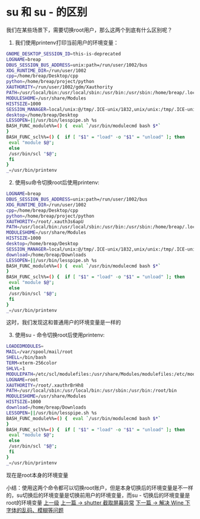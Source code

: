 # su 和 su - 的区别

我们在某些场景下，需要切换root用户，那么这两个到底有什么区别呢？

1. 我们使用printenv打印当前用户的环境变量：
```sh
GNOME_DESKTOP_SESSION_ID=this-is-deprecated
LOGNAME=breap
DBUS_SESSION_BUS_ADDRESS=unix:path=/run/user/1002/bus
XDG_RUNTIME_DIR=/run/user/1002
cpp=/home/breap/Desktop/cpp
python=/home/breap/project/python
XAUTHORITY=/run/user/1002/gdm/Xauthority
PATH=/usr/local/bin:/usr/local/sbin:/usr/bin:/usr/sbin:/home/breap/.local/bin:/home/breap/bin:/home/breap/software/luacheck/bin
MODULESHOME=/usr/share/Modules
HISTSIZE=1000
SESSION_MANAGER=local/unix:@/tmp/.ICE-unix/1832,unix/unix:/tmp/.ICE-unix/1832
desktop=/home/breap/Desktop
LESSOPEN=||/usr/bin/lesspipe.sh %s
BASH_FUNC_module%%=() {  eval `/usr/bin/modulecmd bash $*`
}
BASH_FUNC_scl%%=() {  if [ "$1" = "load" -o "$1" = "unload" ]; then
 eval "module $@";
 else
 /usr/bin/scl "$@";
 fi
}
_=/usr/bin/printenv
```
2. 使用su命令切换root后使用printenv:
```sh
LOGNAME=breap
DBUS_SESSION_BUS_ADDRESS=unix:path=/run/user/1002/bus
XDG_RUNTIME_DIR=/run/user/1002
cpp=/home/breap/Desktop/cpp
python=/home/breap/project/python
XAUTHORITY=/root/.xauth3s6apU
PATH=/usr/local/bin:/usr/local/sbin:/usr/bin:/usr/sbin:/home/breap/.local/bin:/home/breap/bin:/home/breap/software/luacheck/bin
MODULESHOME=/usr/share/Modules
HISTSIZE=1000
desktop=/home/breap/Desktop
SESSION_MANAGER=local/unix:@/tmp/.ICE-unix/1832,unix/unix:/tmp/.ICE-unix/1832
download=/home/breap/Downloads
LESSOPEN=||/usr/bin/lesspipe.sh %s
BASH_FUNC_module%%=() {  eval `/usr/bin/modulecmd bash $*`
}
BASH_FUNC_scl%%=() {  if [ "$1" = "load" -o "$1" = "unload" ]; then
 eval "module $@";
 else
 /usr/bin/scl "$@";
 fi
}
_=/usr/bin/printenv
```

这时，我们发现这和普通用户的环境变量是一样的

3. 使用su - 命令切换root后使用printenv:

```sh
LOADEDMODULES=
MAIL=/var/spool/mail/root
SHELL=/bin/bash
TERM=xterm-256color
SHLVL=1
MODULEPATH=/etc/scl/modulefiles:/usr/share/Modules/modulefiles:/etc/modulefiles:/usr/share/modulefiles
LOGNAME=root
XAUTHORITY=/root/.xauthrBrHh8
PATH=/usr/local/sbin:/usr/local/bin:/usr/sbin:/usr/bin:/root/bin
MODULESHOME=/usr/share/Modules
HISTSIZE=1000
download=/home/breap/Downloads
LESSOPEN=||/usr/bin/lesspipe.sh %s
BASH_FUNC_module%%=() {  eval `/usr/bin/modulecmd bash $*`
}
BASH_FUNC_scl%%=() {  if [ "$1" = "load" -o "$1" = "unload" ]; then
 eval "module $@";
 else
 /usr/bin/scl "$@";
 fi
}
_=/usr/bin/printenv
```
现在是root本身的环境变量

小结：使用这两个命令都可以切换root账户，但是本身切换后的环境变量是不一样的，su切换后的环境变量是切换前用户的环境变量，而su - 切换后的环境变量是root的环境变量
[上一级](README.md)
[上一篇 -> shutter 截取屏幕异常](shutterException.md)
[下一篇 -> 解决 Wine 下字体的乱码、模糊等问题](wineFontProblem.md)
